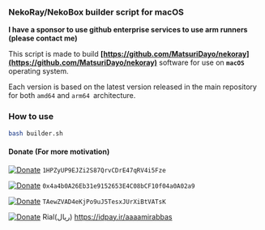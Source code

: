 ### NekoRay/NekoBox builder script for macOS

**I have a sponsor to use github enterprise services to use arm runners (please contact me)**

This script is made to build **[https://github.com/MatsuriDayo/nekoray](https://github.com/MatsuriDayo/nekoray)** software for use on **`macOS`** operating system.

Each version is based on the latest version released in the main repository for both `amd64` and `arm64 `architecture.


### How to use

```bash
bash builder.sh
```

#### Donate (For more motivation)

[![Donate](https://img.shields.io/badge/BTC-Donate-green)]()  `1HPZyUP9EJZi2S87QrvCDrE47qRV4i5Fze`

[![Donate](https://img.shields.io/badge/ETH-Donate-blue)]()   `0x4a4b0A26Eb31e9152653E4C08bCF10f04a0A02a9`

[![Donate](https://img.shields.io/badge/USDT-Donate-green)]() `TAewZVAD4eKjPo9uJ5TesxJUrXiBtVATsK`

[![Donate](https://img.shields.io/badge/IDPay-Donate-blue)]() Rial(ریال) https://idpay.ir/aaaamirabbas
